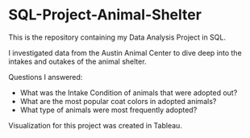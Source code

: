 # SQL-Project-Animal-Shelter
This is the repository containing my Data Analysis Project in SQL. 

I investigated data from the Austin Animal Center to dive deep into the intakes and outakes of the animal shelter. 

Questions I answered:
- What was the Intake Condition of animals that were adopted out?
- What are the most popular coat colors in adopted animals?
- What type of animals were most frequently adopted? 

Visualization for this project was created in Tableau. 

